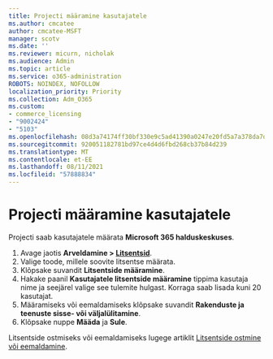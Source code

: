 ```yaml
---
title: Projecti määramine kasutajatele
ms.author: cmcatee
author: cmcatee-MSFT
manager: scotv
ms.date: ''
ms.reviewer: micurn, nicholak
ms.audience: Admin
ms.topic: article
ms.service: o365-administration
ROBOTS: NOINDEX, NOFOLLOW
localization_priority: Priority
ms.collection: Adm_O365
ms.custom:
- commerce_licensing
- "9002424"
- "5103"
ms.openlocfilehash: 08d3a74174ff30bf330e9c5ad41390a0247e20fd5a7a378da7d5f2a5905b2c86
ms.sourcegitcommit: 920051182781bd97ce4d4d6fbd268cb37b84d239
ms.translationtype: MT
ms.contentlocale: et-EE
ms.lasthandoff: 08/11/2021
ms.locfileid: "57888834"
---
```

# <a name="assign-project-to-users"></a>Projecti määramine kasutajatele

Projecti saab kasutajatele määrata **Microsoft 365 halduskeskuses**.

1. Avage jaotis **Arveldamine > [Litsentsid](https://go.microsoft.com/fwlink/p/?linkid=842264)**.
2. Valige toode, millele soovite litsentse määrata.
3. Klõpsake suvandit **Litsentside määramine**.
4. Hakake paanil **Kasutajatele litsentside määramine** tippima kasutaja nime ja seejärel valige see tulemite hulgast. Korraga saab lisada kuni 20 kasutajat.
5. Määramiseks või eemaldamiseks klõpsake suvandit **Rakenduste ja teenuste sisse- või väljalülitamine**.
6. Klõpsake nuppe **Määda** ja **Sule**.

Litsentside ostmiseks või eemaldamiseks lugege artiklit [Litsentside ostmine või eemaldamine](https://docs.microsoft.com/microsoft-365/commerce/licenses/buy-licenses#buy-or-remove-licenses-for-your-business-subscription).